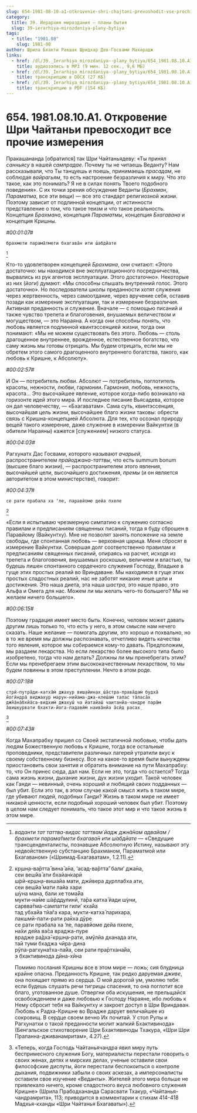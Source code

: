 ```yaml
---
slug: 654-1981-08-10-a1-otkrovenie-shri-chajtani-prevoshodit-vse-prochie-izmereniya
category:
  title: 39. Иерархия мироздания — планы бытия
  slug: 39-ierarhiya-mirozdaniya-plany-bytiya
tags:
  - title: "1981.08"
    slug: 1981-08
author: Шрила Бхакти Ракшак Шридхар Дев-Госвами Махарадж
links:
  - href: /dl/39._Ierarhiya_mirozdaniya--plany_bytiya/654_1981.08.10.A1_SridharMj_Otkrovenie_Shri_Chajtani_prevoshodit_vse_prochie_izmerenija.mp3
    title: аудиозапись в MP3 (9 мин. 12 сек., 9,6 МБ)
  - href: /dl/39._Ierarhiya_mirozdaniya--plany_bytiya/654_1981.08.10.A1_SridharMj_Otkrovenie_Shri_Chajtani_prevoshodit_vse_prochie_izmerenija.docx
    title: транскрипцию в DOCX (27 КБ)
  - href: /dl/39._Ierarhiya_mirozdaniya--plany_bytiya/654_1981.08.10.A1_SridharMj_Otkrovenie_Shri_Chajtani_prevoshodit_vse_prochie_izmerenija.pdf
    title: транскрипцию в PDF (154 КБ)
---
```


# 654. 1981.08.10.A1. Откровение Шри Чайтаньи превосходит все прочие измерения

Пракашананда [обратился] так Шри Чайтаньядеву: «Ты принял *санньясу* в нашей *сампрадае*. Почему ты не читаешь Веданту? Нам рассказывали, что Ты танцуешь и поешь, принимаешь *прасадам*, не соблюдая *вайрагьям*, то есть настроение безразличия к миру. Что это такое, как это понимать? Я не в силах понять Твоего подобного поведения». С их точки зрения обсуждение Веданты (*Брахман*, *Параматма*, все эти вещи) — все это стандарт религиозной жизни. Поэтому зависит от подлинной концепции, от истинности представление о том, что такое теизм и что такое реальность. Концепция *Брахмана*, концепция *Параматмы*, концепция *Бхагавана* и концепция Кришны.

*#00:01:07#*

    брахмети парама̄тмети бхагава̄н ити ш́абдйате
[^_ftn1]

Кто-то удовлетворен концепцией *Брахмана*, они считают: «Этого достаточно: мы находимся вне эксплуатационного посредничества, вырвались из рук агентов эксплуатации. Этого достаточно». Некоторые из них (*йоги*) думают: «Мы способны слышать внутренний голос. Этого достаточно». Но последователи школы преданности хотят служения через жертвенность, через самоотдание, через вручение себя, оставив позади как измерение эксплуатации, так и измерение безразличия. Активная преданность и служение. Вначале — с помощью писаний и также чувство трепета и благоговения, внушаемых величеством и могуществом, — это Нараяна. А когда они способны понять, что любовь является подлинной квинтэссенцией жизни, тогда они понимают: «Мы не можем существовать без этого. Любовь — столь драгоценное внутреннее, врожденное, естественное богатство, что саму жизнь мы готовы отрицать. Мы будем отрицать, если мы не обретем этого самого драгоценного внутреннего богатства, такого, как любовь к Кришне, к Абсолюту».

*#00:02:57#*

И Он — потребитель любви. Абсолют — потребитель, поглотитель красоты, нежности, любви, гармонии. Гармония, любовь, нежность, красота… Это высочайшее явление, которое когда-либо возникало на горизонте идей этого мира. И последнее писание Вьясадева, которое он дал человечеству, — «Бхагаватам». Сама суть, квинтэссенция, высочайшая цель жизни, высочайшее благо жизни таковы: обрести связь с Кришна-концепцией Абсолюта. Для тех, кто осознал природу вещей такого измерение, даже служение в измерении Вайкунтхи (в обители Нараяны) кажется [служением] низкого статуса.

*#00:04:03#*

Рагхунатх Дас Госвами, которого называют *ачарьей*, распространителем *прайоджана-таттвы*, что есть summum bonum (высшее благо жизни), — распространителем этого явления, высочайшей цели, высочайшего достижения, *премы* (и он является авторитетом в этом министерстве), говорит:

*#00:04:37#*

    се рати прабала ха ‘ле, паравйоме дейа пхеле
[^_ftn2]

«Если я испытываю чрезмерную симпатию к служению согласно правилам и предписаниям священных писаний, тогда я буду сброшен в Паравйому (Вайкунтху). Мне не позволят занять положение на земле свободы, где спонтанная любовь — верховная царица. Меня сбросят в измерение Вайкунтхи. Совершая долг соответственно правилам и предписаниям священных писаний, опираясь на расчет, исходя из трепета и благоговения, внушаемых роскошью, величием и властью, ты будешь лишен спонтанного сердечного служения Господу, Владыке в гуще этих простых реалий во Вриндаване. Мы находимся в гуще этих простых сладостных реалий, нас не заботят никакие иные цели и достижения. Это наша диета, эта наша *шастра*, это наше право, это Альфа и Омега для нас. Можем ли мы желать чего-то большего? Мы не желаем ничего большего».

*#00:06:15#*

Поэтому градация имеет место быть. Конечно, человек может давать другим лишь только то, что есть у него, в этом смысле нам нечего сказать. Наше желание — помогать другим, это хорошо и похвально, но в то же время мы должны распознавать, отчетливо видеть качества того явления, которое мы собираемся кому-то давать. Предположим, мы раздаем лекарства. Но если лекарство более высокого типа было изобретено, тогда что нам делать? Должны ли мы пренебрегать этим? Если мы пренебрегаем этим высококачественным лекарством, то мы будем повинны в этом преступлении. Нечто в этом роде.

*#00:07:18#*

    стрӣ-путра̄ди-катха̄м̇ джахур виш̣айин̣ах̣ ш́а̄стра-права̄дам̇ будха̄
    йогӣндра̄ виджахур марун-нийама-джа-клеш́ам̇ тапас та̄паса̄х̣
    джн̃а̄на̄бхйа̄са-видхим̇ джахуш́ ча йатайаш́ чаитанйа-чандре пара̄м
    а̄виш̣курвати бхакти-йога-падавӣм̇ наива̄нйа а̄сӣд расах̣
[^_ftn3]

*#00:07:43#*

Когда Махапрабху пришел со Своей экстатичной любовью, чтобы дать людям Божественную любовь к Кришне, тогда все остальные проповедники, представители различных лагерей утратили вкус к своему собственному бизнесу. Все на какое-то время были вынуждены приостановить свои занятия и обратить внимание на пути Махапрабху: то, что Он принес сюда, дал нам. Если не это, тогда что остается? Тогда сама жизнь жизни, дыхание жизни, дух жизни уходит. Такой человек как Ганди — невинный, очень хороший и любящий своих подданных — был убит. Если это так, в этом случае какой смысл жить в таком мире, где убивают людей, подобных Ганди? Жизнь в таком мире не имеет никакой ценности, если подобный хороший человек был убит. Поэтому в целом нам следует понимать, что такое этот мир и что такое жизнь в этом мире.



[^_ftn1]: *ваданти тат таттва-видас таттвам̇ йадж джн̃а̄нам адвайам / брахмети парама̄тмети бхагава̄н ити ш́абдйате* — «Сведущие трансценденталисты, познавшие Абсолютную Истину, называют эту недвойственную субстанцию Брахманом, Параматмой или Бхагаваном» («Шримад-Бхагаватам», 1.2.11).

[^_ftn2]: кр̣шн̣а-ва̄ртта̄ вина̄ а̄на, ‘асад-ва̄ртта̄’ бали’ джа̄на,\
    сеи веш́йа̄ ати бхайан̇карӣ\
    ш́рӣ-кр̣шн̣а-вишайа мати, джӣвера дурллабха ати,\
    сеи веш́йа̄ мати лайа хари\
    ш́уна мана, бали хе тома̄йа\
    мукти-на̄ме ш́а̄рддулинӣ, та̄ра катха̄ йади ш́уни,\
    сарвва̄тма-сампатти гили’ кха̄йа\
    тад убхайа тйа̄га кара, мукти-катха̄ парихара,\
    лакшмӣ-пати-рати ра̄кха дӯре\
    се рати прабала ха ‘ле, паравйоме дейа пхеле,\
    на̄хи дейа ва̄са враджа-пуре\
    врадже ра̄дха̄-кр̣шн̣а-рати, амӯлйа дханада ати,\
    та̄и туми бхаджа чӣра-дина\
    рӯпа-рагхуна̄тха-па̄йа, сеи рати пра̄ртхана̄йа,\
    э бхактивинода дӣна-хӣна

    Помимо послания Кришны все в этом мире — ложь; сия блудница крайне опасна. Преданность Кришне, так редко даруемая *дживе*, она похищает прямо из сердца. О мой дорогой ум, умоляю тебя: если будешь слушать речи тигрицы спасения, то она поглотит все благо, уготованное душе. Отвергни оба искушения, не прельщайся освобождением и даже любовью к Господу Нараяне, ибо любовь к Нему сбросит тебя на Вайкунтху и закроет доступ в Шри Вриндаван. Любовь к Радха-Кришне во Врадже дарует величайшее из сокровищ. В сердце своем вечно Их почитай. У стоп Рупы и Рагхунатхи о такой преданности молит жалкий Бхактивинода» (Бенгальское стихотворение Шри Бхактивиноды Тхакура, «Шри Шри Прапанна-дживанамритам», 4.27).

[^_ftn3]: «Теперь, когда Господь Чайтаньячандра явил миру путь беспримесного служения Богу, материалисты перестали говорить о своих женах, детях и мирских делах, ученые оставили свои философские диспуты, йоги перестали беспокоиться о контроле дыхания, подвижники забыли о своих аскезах, а имперсоналисты оставили свое изучение «Веданты». Жителей этого мира больше не привлекало ничего, кроме сладостного вкуса любовного служения Кришне» (Шрила Прабодхананда Сарасвати Тхакур, «Чайтанья-чандрамрита», 113; приводится в комментарии к стихам 414-418 Мадхья-кханды «Шри Чайтанья Бхагаваты»).

